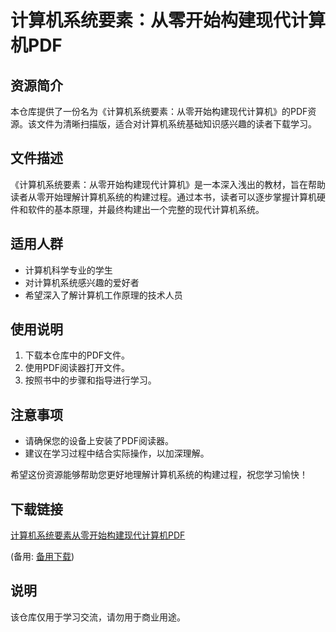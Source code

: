 # 计算机系统要素：从零开始构建现代计算机PDF

## 资源简介

本仓库提供了一份名为《计算机系统要素：从零开始构建现代计算机》的PDF资源。该文件为清晰扫描版，适合对计算机系统基础知识感兴趣的读者下载学习。

## 文件描述

《计算机系统要素：从零开始构建现代计算机》是一本深入浅出的教材，旨在帮助读者从零开始理解计算机系统的构建过程。通过本书，读者可以逐步掌握计算机硬件和软件的基本原理，并最终构建出一个完整的现代计算机系统。

## 适用人群

- 计算机科学专业的学生
- 对计算机系统感兴趣的爱好者
- 希望深入了解计算机工作原理的技术人员

## 使用说明

1. 下载本仓库中的PDF文件。
2. 使用PDF阅读器打开文件。
3. 按照书中的步骤和指导进行学习。

## 注意事项

- 请确保您的设备上安装了PDF阅读器。
- 建议在学习过程中结合实际操作，以加深理解。

希望这份资源能够帮助您更好地理解计算机系统的构建过程，祝您学习愉快！

## 下载链接
[计算机系统要素从零开始构建现代计算机PDF](https://pan.quark.cn/s/8e3c9a7dd971) 

(备用: [备用下载](https://pan.baidu.com/s/1mebllGCsD23-ub2vgblAjA?pwd=1234))

## 说明

该仓库仅用于学习交流，请勿用于商业用途。
